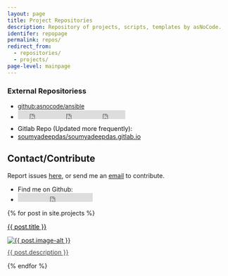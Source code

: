 ```yaml
---
layout: page
title: Project Repositories
description: Repository of projects, scripts, templates by asNoCode.
identifer: repopage
permalink: repos/
redirect_from:
  - repositories/
  - projects/
page-level: mainpage
---
```

### External Repositoriess
<ul class="actions" style="margin-bottom: 5px; padding-bottom: 5px;">
    <li style="height: 18; vertical-align: top;"><a href="https://github.com/asnocode/ansible" style="font-size: small;" class="tag_marker"> <span>github:asnocode/ansible</span></a></li>
    <li><iframe src="https://ghbtns.com/github-btn.html?user=asnocode&repo=ansible&type=star&count=true" frameborder="0" scrolling="0" width="78" height="20" title="GitHub"></iframe><iframe src="https://ghbtns.com/github-btn.html?user=asnocode&repo=ansible&type=watch&count=true&v=2" frameborder="0" scrolling="0" width="88" height="20" title="GitHub"></iframe><iframe src="https://ghbtns.com/github-btn.html?user=asnocode&repo=ansible&type=fork&count=true" frameborder="0" scrolling="0" width="78" height="20" title="GitHub"></iframe></li>
</ul>
<ul class="actions" style="margin-top: 0; padding-top: 0;">
    <li style="height: 18; vertical-align: top;"><a style="cursor: text; color: #111;" > <span>Gitlab Repo (Updated more frequently): </span></a></li>
    <li style="margin-right: 0px; padding-right: 0px;"><a style="margin-right: 0px; padding-right: 0px;" href="https://gitlab.com/soumyadeepdas/soumyadeepdas.gitlab.io" class="tag_btn"><span>soumyadeepdas/soumyadeepdas.gitlab.io</span></a></li>
</ul>


## Contact/Contribute

Report issues [here](https://github.com/asnocode/asnocode.gitlab.io/issues), or send me an [email](mailto:cloud@asnocode.com?subject=[GitHub]%20asnocode.github.io) to contribute.

<ul class="actions">
<li>Find me on Github: </li>
<li><iframe src="https://ghbtns.com/github-btn.html?user=kristinevog&type=follow&count=true" frameborder="0" scrolling="0" width="170" height="20" title="GitHub"></iframe></li>
</ul>

<div  class="posts">
{% for post in site.projects %}
<article>
    <p><a style="color: black; font-weight: 400;" href="{{ post.url  | absolute_url }}">{{ post.title }}</a></p>
            <a href="{{ post.url  | absolute_url }}" class="image">
                <picture>
                <source data-srcset="{{ post.image-webp | absolute_url }}" type="image/webp" >
                <source data-srcset="{{ post.image | absolute_url }}" type="image/jpeg" > 
                <img src="{{ post.image-thumb | absolute_url }}" alt="{{ post.image-alt }}" data-src="{{ post.image | absolute_url }}"  class="lazyload" />
                </picture> 
                <p style="margin-top: 10px; color: #444444;">{{ post.description }}</p>
            </a>
        </article>
  {% endfor %}
</div>
